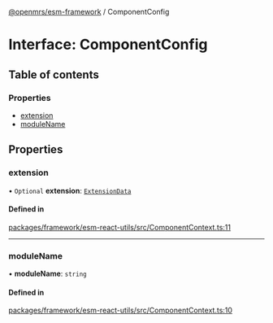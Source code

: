 [@openmrs/esm-framework](../API.md) / ComponentConfig

# Interface: ComponentConfig

## Table of contents

### Properties

- [extension](ComponentConfig.md#extension)
- [moduleName](ComponentConfig.md#modulename)

## Properties

### extension

• `Optional` **extension**: [`ExtensionData`](ExtensionData.md)

#### Defined in

[packages/framework/esm-react-utils/src/ComponentContext.ts:11](https://github.com/nanfuka/openmrs-esm-core/blob/master/packages/framework/esm-react-utils/src/ComponentContext.ts#L11)

___

### moduleName

• **moduleName**: `string`

#### Defined in

[packages/framework/esm-react-utils/src/ComponentContext.ts:10](https://github.com/nanfuka/openmrs-esm-core/blob/master/packages/framework/esm-react-utils/src/ComponentContext.ts#L10)
